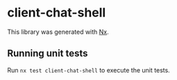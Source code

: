 # client-chat-shell

This library was generated with [Nx](https://nx.dev).

## Running unit tests

Run `nx test client-chat-shell` to execute the unit tests.
